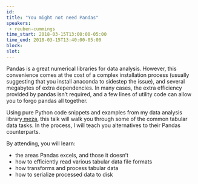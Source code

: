 ```yaml
---
id: 
title: "You might not need Pandas"
speakers:
 - reuben-cummings
time_start: 2018-03-15T13:00:00-05:00
time_end: 2018-03-15T13:40:00-05:00
block: 
slot: 
---
```


Pandas is a great numerical libraries for data analysis. However, this convenience comes at the cost of a complex installation process (usually suggesting that you install anaconda to sidestep the issue), and several megabytes of extra dependencies. In many cases, the extra efficiency provided by pandas isn’t required, and a few lines of utility code can allow you to forgo pandas all together.

Using pure Python code snippets and examples from my data analysis library<a href="https://github.com/reubano/meza"> meza</a>, this talk will walk you through some of the common tabular data tasks. In the process, I will teach you alternatives to their Pandas counterparts.

By attending, you will learn:
<ul>
 	<li>the areas Pandas excels, and those it doesn’t</li>
 	<li>how to efficiently read various tabular data file formats</li>
 	<li>how transforms and process tabular data</li>
 	<li>how to serialize processed data to disk</li>
</ul>